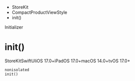 

- StoreKit
- CompactProductViewStyle
-  init() 

Initializer

# init()

StoreKitSwiftUIiOS 17.0+iPadOS 17.0+macOS 14.0+tvOS 17.0+

``` source
nonisolated
init()
```

